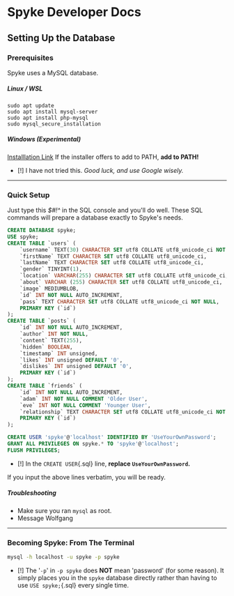 # Spyke Developer Docs
## Setting Up the Database

### Prerequisites
Spyke uses a MySQL database.

##### Linux / WSL
`sudo apt update`  \
`sudo apt install mysql-server`  \
`sudo apt install php-mysql`  \
`sudo mysql_secure_installation`

##### Windows (Experimental)
[Installlation Link](https://dev.mysql.com/doc/refman/8.0/en/windows-installation.html)
If the installer offers to add to PATH, **add to PATH!**

* [!] I have not tried this. *Good luck, and use Google wisely.*
--------

### Quick Setup
Just type this *$#!^* in the SQL console and you'll do well.
These SQL commands will prepare a database exactly to Spyke's needs.
```sql
CREATE DATABASE spyke;
USE spyke;
CREATE TABLE `users` (
	`username` TEXT(30) CHARACTER SET utf8 COLLATE utf8_unicode_ci NOT NULL,
	`firstName` TEXT CHARACTER SET utf8 COLLATE utf8_unicode_ci,
	`lastName` TEXT CHARACTER SET utf8 COLLATE utf8_unicode_ci,
	`gender` TINYINT(1),
	`location` VARCHAR(255) CHARACTER SET utf8 COLLATE utf8_unicode_ci,
	`about` VARCHAR (255) CHARACTER SET utf8 COLLATE utf8_unicode_ci,
	`image` MEDIUMBLOB,
	`id` INT NOT NULL AUTO_INCREMENT,
	`pass` TEXT CHARACTER SET utf8 COLLATE utf8_unicode_ci NOT NULL,
	PRIMARY KEY (`id`)
);
CREATE TABLE `posts` (
    `id` INT NOT NULL AUTO_INCREMENT,
    `author` INT NOT NULL,
    `content` TEXT(255),
    `hidden` BOOLEAN,
    `timestamp` INT unsigned,
    `likes` INT unsigned DEFAULT '0',
    `dislikes` INT unsigned DEFAULT '0',
    PRIMARY KEY (`id`)
);
CREATE TABLE `friends` (
	`id` INT NOT NULL AUTO_INCREMENT,
	`adam` INT NOT NULL COMMENT 'Older User',
	`eve` INT NOT NULL COMMENT 'Younger User',
	`relationship` TEXT CHARACTER SET utf8 COLLATE utf8_unicode_ci NOT NULL,
	PRIMARY KEY (`id`)
);

CREATE USER 'spyke'@'localhost' IDENTIFIED BY 'UseYourOwnPassword';
GRANT ALL PRIVILEGES ON spyke.* TO 'spyke'@'localhost';
FLUSH PRIVILEGES;
```
* [!] In the `CREATE USER`{.sql} line, **replace `UseYourOwnPassword`.**

If you input the above lines verbatim, you will be ready.

##### Troubleshooting
* Make sure you ran `mysql` as root.
* Message Wolfgang

--------

### Becoming Spyke: From The Terminal
```sh
mysql -h localhost -u spyke -p spyke
```
* [!] The '`-p`' in `-p spyke` does **NOT** mean 'password' (for some reason).
It simply places you in the `spyke` database directly rather than having to use
`USE spyke;`{.sql} every single time.